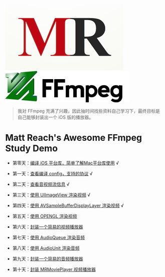 
![](md/imgs/MR-16-9.png)[![](md/imgs/ffmpeg.png)](http://ffmpeg.org/) 


> 我对 FFmpeg 充满了兴趣，因此抽时间找些资料自己学习下，最终目标是自己能够封装出一个 iOS 版的播放器。

# Matt Reach's Awesome FFmpeg Study Demo


- 第零天：[编译 iOS 平台库，简单了解Mac平台库使用](md/000.md) √

- 第一天：[查看编译 config，支持的协议](md/001.md) √

- 第二天：[查看音视频流信息](md/002.md) √

- 第三天：[使用 UIImageView 渲染视频](md/003.md) √

- 第四天：[使用 AVSampleBufferDisplayLayer 渲染视频](md/004.md) √

- 第五天：[使用 OPENGL 渲染视频](md/005.md)

- 第六天：[封装一个简易的视频播放器](md/006.md)

- 第七天：[使用 AudioQueue 渲染音频](md/007.md)

- 第八天：[使用 AudioUnit 渲染音频](md/008.md)

- 第九天：[封装一个简易的音频播放器](md/009.md)

- 第十天：[封装 MRMoviePlayer 视频播放器](md/010.md)
